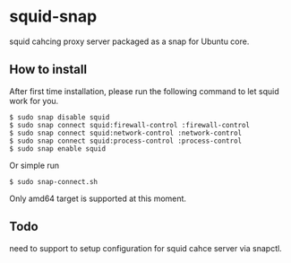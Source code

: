 # squid-snap

squid cahcing proxy server packaged as a snap for Ubuntu core.

## How to install

After first time installation, please run the following command to let squid work for you.

```
$ sudo snap disable squid
$ sudo snap connect squid:firewall-control :firewall-control
$ sudo snap connect squid:network-control :network-control
$ sudo snap connect squid:process-control :process-control
$ sudo snap enable squid
```

Or simple run 
```
$ sudo snap-connect.sh
```

Only amd64 target is supported at this moment.

## Todo
need to support to setup configuration for squid cahce server via snapctl.


